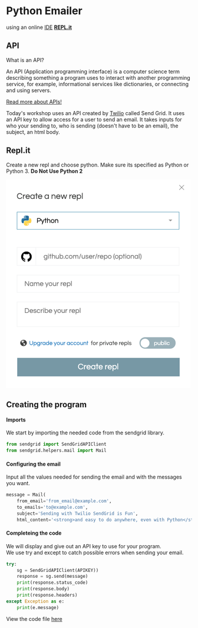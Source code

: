 # Python Emailer

using an online [IDE](https://en.wikipedia.org/wiki/Integrated_development_environment) **[REPL.it](https://repl.it)**

## API

What is an API?  

An API (Application programming interface) is a computer science term describing something a program uses to interact with another programming service, for example, informational services like dictionaries, or connecting and using servers.  

[Read more about APIs!](https://en.wikipedia.org/wiki/Application_programming_interface)  

Today's workshop uses an API created by [Twilio](https://www.twilio.com/) called Send Grid. It uses an API key to allow access for a user to send an email. It takes inputs for who your sending to, who is sending (doesn't have to be an email), the subject, an html body.

## Repl.it

Create a new repl and choose python. Make sure its specified as Python or Python 3. **Do Not Use Python 2**

![repl it image](https://github.com/lowell-dev-club/python-text-game/blob/master/replit.png?raw=true)

## Creating the program

#### Imports

We start by importing the needed code from the sendgrid library.

```python
from sendgrid import SendGridAPIClient
from sendgrid.helpers.mail import Mail
```

#### Configuring the email

Input all the values needed for sending the email and with the messages you want.

```python
message = Mail(
    from_email='from_email@example.com',
    to_emails='to@example.com',
    subject='Sending with Twilio SendGrid is Fun',
    html_content='<strong>and easy to do anywhere, even with Python</strong>')
```
#### Completeing the code

We will display and give out an API key to use for your program.  
We use try and except to catch possible errors when sending your email.

```python
try:
    sg = SendGridAPIClient(APIKEY))
    response = sg.send(message)
    print(response.status_code)
    print(response.body)
    print(response.headers)
except Exception as e:
    print(e.message)
```

View the code file [here](emailer.py)  
